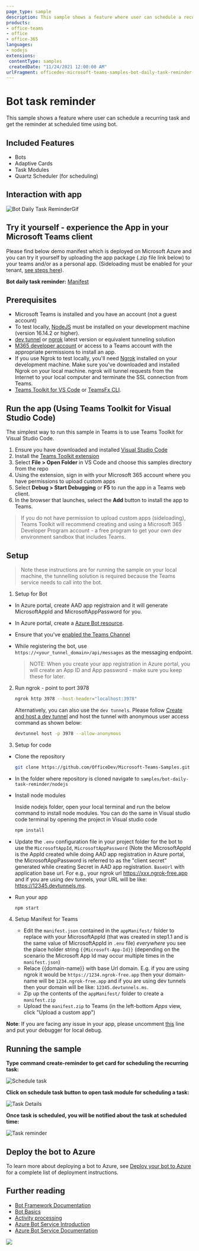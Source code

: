 ```yaml
---
page_type: sample
description: This sample shows a feature where user can schedule a recurring task and get the reminder at scheduled time using bot.
products:
- office-teams
- office
- office-365
languages:
- nodejs
extensions:
 contentType: samples
 createdDate: "11/24/2021 12:00:00 AM"
urlFragment: officedev-microsoft-teams-samples-bot-daily-task-reminder-nodejs
---
```


# Bot task reminder

This sample shows a feature where user can schedule a recurring task and get the reminder at scheduled time using bot.

## Included Features
* Bots
* Adaptive Cards
* Task Modules
* Quartz Scheduler (for scheduling)

## Interaction with app

![Bot Daily Task ReminderGif ](Images/BotDailyTaskReminder.gif)

## Try it yourself - experience the App in your Microsoft Teams client
Please find below demo manifest which is deployed on Microsoft Azure and you can try it yourself by uploading the app package (.zip file link below) to your teams and/or as a personal app. (Sideloading must be enabled for your tenant, [see steps here](https://docs.microsoft.com/microsoftteams/platform/concepts/build-and-test/prepare-your-o365-tenant#enable-custom-teams-apps-and-turn-on-custom-app-uploading)).

**Bot daily task reminder:** [Manifest](/samples/bot-daily-task-reminder/csharp/demo-manifest/Bot-Daily-Task-Reminder.zip)

## Prerequisites

-  Microsoft Teams is installed and you have an account (not a guest account)
-  To test locally, [NodeJS](https://nodejs.org/en/download/) must be installed on your development machine (version 16.14.2  or higher).
-  [dev tunnel](https://learn.microsoft.com/en-us/azure/developer/dev-tunnels/get-started?tabs=windows) or [ngrok](https://ngrok.com/download) latest version or equivalent tunneling solution
-  [M365 developer account](https://docs.microsoft.com/microsoftteams/platform/concepts/build-and-test/prepare-your-o365-tenant) or access to a Teams account with the appropriate permissions to install an app.
-  If you use Ngrok to test locally, you'll need [Ngrok](https://ngrok.com/) installed on your development machine.
    Make sure you've downloaded and installed Ngrok on your local machine. ngrok will tunnel requests from the Internet to your local computer and terminate the SSL connection from Teams.
-  [Teams Toolkit for VS Code](https://marketplace.visualstudio.com/items?itemName=TeamsDevApp.ms-teams-vscode-extension) or [TeamsFx CLI](https://learn.microsoft.com/microsoftteams/platform/toolkit/teamsfx-cli?pivots=version-one).

## Run the app (Using Teams Toolkit for Visual Studio Code)

The simplest way to run this sample in Teams is to use Teams Toolkit for Visual Studio Code.

1. Ensure you have downloaded and installed [Visual Studio Code](https://code.visualstudio.com/docs/setup/setup-overview)
1. Install the [Teams Toolkit extension](https://marketplace.visualstudio.com/items?itemName=TeamsDevApp.ms-teams-vscode-extension)
1. Select **File > Open Folder** in VS Code and choose this samples directory from the repo
1. Using the extension, sign in with your Microsoft 365 account where you have permissions to upload custom apps
1. Select **Debug > Start Debugging** or **F5** to run the app in a Teams web client.
1. In the browser that launches, select the **Add** button to install the app to Teams.

> If you do not have permission to upload custom apps (sideloading), Teams Toolkit will recommend creating and using a Microsoft 365 Developer Program account - a free program to get your own dev environment sandbox that includes Teams.


## Setup

> Note these instructions are for running the sample on your local machine, the tunnelling solution is required because
> the Teams service needs to call into the bot.

1) Setup for Bot
- In Azure portal, create AAD app registraion and it will generate MicrosoftAppId and MicrosoftAppPassword for you.
- In Azure portal, create a [Azure Bot resource](https://docs.microsoft.com/azure/bot-service/bot-builder-authentication?view=azure-bot-service-4.0&tabs=csharp%2Caadv2).

- Ensure that you've [enabled the Teams Channel](https://docs.microsoft.com/azure/bot-service/channel-connect-teams?view=azure-bot-service-4.0)

- While registering the bot, use `https://<your_tunnel_domain>/api/messages` as the messaging endpoint.
    
    > NOTE: When you create your app registration in Azure portal, you will create an App ID and App password - make sure you keep these for later.

2) Run ngrok - point to port 3978

   ```bash
   ngrok http 3978 --host-header="localhost:3978"
   ```  

   Alternatively, you can also use the `dev tunnels`. Please follow [Create and host a dev tunnel](https://learn.microsoft.com/en-us/azure/developer/dev-tunnels/get-started?tabs=windows) and host the tunnel with anonymous user access command as shown below:

   ```bash
   devtunnel host -p 3978 --allow-anonymous
   ```

3) Setup for code  
- Clone the repository

    ```bash
    git clone https://github.com/OfficeDev/Microsoft-Teams-Samples.git
    ```

- In the folder where repository is cloned navigate to `samples/bot-daily-task-reminder/nodejs`

- Install node modules

   Inside nodejs folder, open your local terminal and run the below command to install node modules. You can do the same in Visual studio code terminal by opening the project in Visual studio code 

    ```bash
    npm install
    ```

- Update the `.env` configuration file in your project folder for the bot to use the `MicrosoftAppId`, `MicrosoftAppPassword` (Note the MicrosoftAppId is the AppId created while doing AAD app registration in Azure portal, the MicrosoftAppPassword is referred to as the "client secret" generated while creating Secret in AAD app registration.
 `BaseUrl` with application base url. For e.g., your ngrok url https://xxx.ngrok-free.app and if you are using dev tunnels, your URL will be like: https://12345.devtunnels.ms.

- Run your app

    ```bash
    npm start
    ```

4) Setup Manifest for Teams

    - Edit the `manifest.json` contained in the  `appManifest/` folder to replace with your MicrosoftAppId (that was created in step1.1 and is the same value of MicrosoftAppId in `.env` file) *everywhere* you see the place holder string `{{Microsoft-App-Id}}` (depending on the scenario the Microsoft App Id may occur multiple times in the `manifest.json`)
    - Relace {{domain-name}} with base Url domain. E.g. if you are using ngrok it would be `https://1234.ngrok-free.app` then your domain-name will be `1234.ngrok-free.app` and if you are using dev tunnels then your domain will be like: `12345.devtunnels.ms`.
    - Zip up the contents of the `appManifest/` folder to create a `manifest.zip`
    - Upload the `manifest.zip` to Teams (in the left-bottom *Apps* view, click "Upload a custom app")

**Note**: If you are facing any issue in your app, please uncomment [this](https://github.com/OfficeDev/Microsoft-Teams-Samples/blob/main/samples/bot-daily-task-reminder/nodejs/index.js#L47) line and put your debugger for local debug.

## Running the sample

**Type command create-reminder to get card for scheduling the recurring task:**

![Schedule task ](Images/ScheduleTaskCard.png)

**Click on schedule task button to open task module for scheduling a task:**

![Task Details ](Images/ScheduleTask.png)

**Once task is scheduled, you will be notified about the task at scheduled time:**

![Task reminder](Images/TaskReminder.png)

## Deploy the bot to Azure

To learn more about deploying a bot to Azure, see [Deploy your bot to Azure](https://aka.ms/azuredeployment) for a complete list of deployment instructions.

## Further reading

- [Bot Framework Documentation](https://docs.botframework.com)
- [Bot Basics](https://docs.microsoft.com/azure/bot-service/bot-builder-basics?view=azure-bot-service-4.0)
- [Activity processing](https://docs.microsoft.com/azure/bot-service/bot-builder-concept-activity-processing?view=azure-bot-service-4.0)
- [Azure Bot Service Introduction](https://docs.microsoft.com/azure/bot-service/bot-service-overview-introduction?view=azure-bot-service-4.0)
- [Azure Bot Service Documentation](https://docs.microsoft.com/azure/bot-service/?view=azure-bot-service-4.0)

<img src="https://pnptelemetry.azurewebsites.net/microsoft-teams-samples/samples/bot-daily-task-reminder-nodejs" />